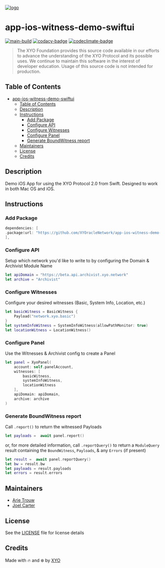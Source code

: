 [![logo][]](https://xyo.network)

# app-ios-witness-demo-swiftui

[![main-build][]][main-build-link]
[![codacy-badge][]][codacy-link]
[![codeclimate-badge][]][codeclimate-link]

> The XYO Foundation provides this source code available in our efforts to advance the understanding of the XYO Protocol and its possible uses. We continue to maintain this software in the interest of developer education. Usage of this source code is not intended for production.

## Table of Contents

- [app-ios-witness-demo-swiftui](#app-ios-witness-demo-swiftui)
  - [Table of Contents](#table-of-contents)
  - [Description](#description)
  - [Instructions](#instructions)
    - [Add Package](#add-package)
    - [Configure API](#configure-api)
    - [Configure Witnesses](#configure-witnesses)
    - [Configure Panel](#configure-panel)
    - [Generate BoundWitness report](#generate-boundwitness-report)
  - [Maintainers](#maintainers)
  - [License](#license)
  - [Credits](#credits)

## Description

Demo iOS App for using the XYO Protocol 2.0 from Swift. Designed to work in both Mac OS and iOS.

## Instructions

### Add Package

```swift
dependencies: [
.package(url: "https://github.com/XYOracleNetwork/app-ios-witness-demo-swiftui.git", .upToNextMajor(from: "3.0.0")),
],
```

### Configure API

Setup which network you'd like to write to by configuring the Domain & Archivist Module Name

```swift
let apiDomain = "https://beta.api.archivist.xyo.network"
let archive = "Archivist"
```

### Configure Witnesses

Configure your desired witnesses (Basic, System Info, Location, etc.)

```swift
let basicWitness = BasicWitness {
    Payload("network.xyo.basic")
}
let systemInfoWitness = SystemInfoWitness(allowPathMonitor: true)
let locationWitness = LocationWitness()
```

### Configure Panel

Use the Witnesses & Archivist config to create a Panel

```swift
let panel = XyoPanel(
    account: self.panelAccount,
    witnesses: [
        basicWitness,
        systemInfoWitness,
        locationWitness
    ],
    apiDomain: apiDomain,
    archive: archive
)
```

### Generate BoundWitness report

Call `.report()` to return the witnessed Payloads

```swift
let payloads =  await panel.report()
```

or, for more detailed information, call `.reportQuery()` to return a `ModuleQuery` result containing the `BoundWitness`, `Payloads`, & any `Errors` (if present)

```swift
let result =  await panel.reportQuery()
let bw = result.bw
let payloads = result.payloads
let errors = result.errors
```

## Maintainers

- [Arie Trouw](https://arietrouw.com/)
- [Joel Carter](https://joelbcarter.com)

## License

See the [LICENSE](LICENSE) file for license details

## Credits

Made with 🔥 and ❄️ by [XYO](https://xyo.network)

[logo]: https://cdn.xy.company/img/brand/XYO_full_colored.png
[main-build]: https://github.com/XYOracleNetwork/app-ios-witness-demo-swiftui/actions/workflows/build-main.yml/badge.svg
[main-build-link]: https://github.com/XYOracleNetwork/app-ios-witness-demo-swiftui/actions/workflows/build-main.yml
[codacy-badge]: https://app.codacy.com/project/badge/Grade/c0ba3913b706492f99077eb5e6b4760c
[codacy-link]: https://www.codacy.com/gh/XYOracleNetwork/app-ios-witness-demo-swiftui/dashboard?utm_source=github.com&utm_medium=referral&utm_content=XYOracleNetwork/app-ios-witness-demo-swiftui&utm_campaign=Badge_Grade
[codeclimate-badge]: https://api.codeclimate.com/v1/badges/d051b36c73cd52e4030a/maintainability
[codeclimate-link]: https://codeclimate.com/github/XYOracleNetwork/app-ios-witness-demo-swiftui/maintainability
